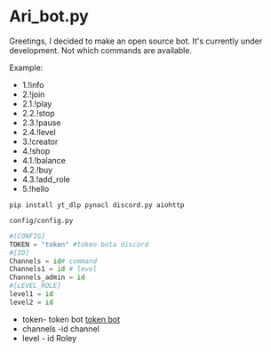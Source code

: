 # Ari_bot.py

Greetings, I decided to make an open source bot. It's currently under development. Not which commands are available.

Example:

-   1.!info
-   2.!join
-   2.1.!play
-  2.2.!stop
-  2.3.!pause 
-  2.4.!level 
-   3.!creator
-   4.!shop
-   4.1.!balance
-   4.2.!buy
-   4.3.!add_role
-   5.!hello

```pip install yt_dlp pynacl discord.py aiohttp```

`config/config.py`
```python
#[CONFIG]
TOKEN = "token" #token bota discord 
#[ID]
Channels = id# command 
Channels1 = id # level 
Channels_admin = id
#[LEVEL_ROLE]
level1 = id
level2 = id
```
- token- token bot [token bot](https://discord.com/developers)
- channels -id channel 
- level - id Roley